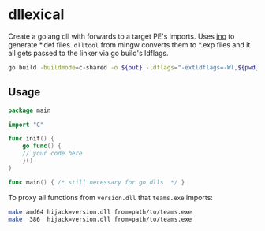 # dllexical

Create a golang dll with forwards to a target PE's imports.
Uses [ino](github.com/audiblelink/ino) to generate \*.def files.
`dlltool` from mingw converts them to \*.exp files and it all gets passed
to the linker via go build's ldflags.

```zsh
go build -buildmode=c-shared -o ${out} -ldflags="-extldflags=-Wl,${pwd}/fwd.exp"
```

## Usage

```go
package main

import "C"

func init() {
	go func() {
    // your code here
	}()
}

func main() { /* still necessary for go dlls  */ }
```

To proxy all functions from `version.dll` that `teams.exe` imports:

```zsh
make amd64 hijack=version.dll from=path/to/teams.exe
make  386  hijack=version.dll from=path/to/teams.exe
```
